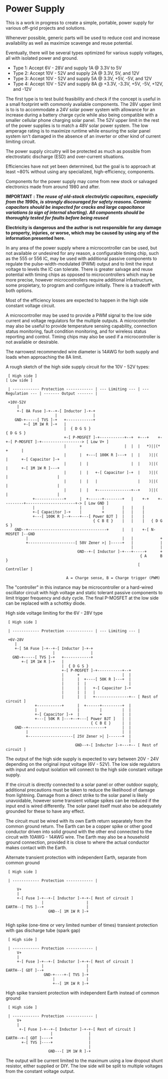 # Power Supply

This is a work in progress to create a simple, portable, power supply for various off-grid projects and solutions.

Whenever possible, generic parts will be used to reduce cost and increase availability as well as maximize scavenge and reuse potential.

Eventually, there will be several types optimized for various supply voltages, all with isolated power and ground.
- Type 1: Accept 6V - 28V and supply 1A @ 3.3V to 5V
- Type 2: Accept 10V - 52V and supply 2A @ 3.3V, 5V, and 12V
- Type 3: Accept 10V - 52V and supply 5A @ 3.3V, +5V, -5V, and 12V
- Type 4: Accept 10V - 52V and supply 8A @ +3.3V, -3.3V, +5V, -5V, +12V, and -12V

The first type is to test build feasibility and check if the concept is useful in a small footprint with commonly available components. The 28V upper limit is to is to accommodate a 24V solar power system with allowance for an increase during a battery charge cycle while also being compatible with a smaller cellular phone charging solar panel. The 52V upper limit in the rest of the power supplies is to match a 48V solar power system. The low amperage rating is to maximize runtime while ensuring the solar panel system isn't damaged in the absence of an inverter or other kind of current limiting circuit.

The power supply circuitry will be protected as much as possible from electrostatic discharge (ESD) and over-current situations.

Efficiencies have not yet been determined, but the goal is to approach at least ~80% without using any specialized, high-efficiency, components.

Components for the power supply may come from new stock or salvaged electronics made from around 1980 and after. 

**IMPORTANT** **: *The reuse of old-stock electrolytic capacitors, especially from the 1990s, is strongly discouraged for safety reasons. Ceramic capacitors should be inspected for cracks and large capacitance variations (a sign of internal shorting). All components should be thoroughly tested for faults before being reused***

**Electricity is dangerous and the author is not responsible for any damage to property, injuries, or worse, which may be caused by using any of the information presented here.**

In any area of the power supply where a microcontroller can be used, but not available or undesired for any reason, a configurable timing chip, such as the 555 or 556 IC, may be used with additional passive components to regulate the pulse-width-modulated (PWM) output and to limit the input voltage to levels the IC can tolerate. There is greater salvage and reuse potential with timing chips as opposed to microcontrollers which may be more precise, however microcontrollers require additional infastructure, some propietary, to program and configure initially. There is a tradeoff with both options.

Most of the efficiency losses are expected to happen in the high side constant voltage circuit.

A microcontroller may be used to provide a PWM signal to the low side current and voltage regulators for the multiple outputs. A microcontroller may also be useful to provide temperature sensing capability, connection status monitoring, fault condition monitoring, and for wireless status reporting and control. Timing chips may also be used if a microcontroller is not available or desirable.

The narrowest recommended wire diameter is 14AWG for both supply and loads when approaching the 8A limit.

A rough sketch of the high side supply circuit for the 10V - 52V types:
```
 [ High side ]                                                                                          [ Low side ]

 | ------------ Protection ------------ | --- Limiting --- | --- Regulation --- | ------- Output ------- |
 
 +10V-52V
     |
     +-[ 8A Fuse ]-+--+-[ Inductor ]-+-+
                      |                |
    GND-+-----[ TVS ]-+   +------------+ 
        +-[ 1M 1W R ]-+   |
                          |  { D G S }                                    { D G S }
                          +-[ P-MOSFET ]-+-----------+--+  +---+    +-+-[ P-MOSFET ]-+------------------> [ Low V+ ]
                          |      +                   |  |  |   *)||(*         +      |
                          |      |  +---[ 100K R ]---+  |  |    )||(          |      +-[ Capacitor ]-+
                          |      |  |                   |  |    )||(          |      +-[ 1M 1W R ]---+
                          |      |  |   +-[ Capacitor ]-+  |    )||(          |                      |
                          |      |  |   |                  |    )||(          |                      |
                          |      |  |   +---------------+--+    )||(          |                      |
            +-------------+      |  +------+--------+   |    +-+    +---------+----------------------+-> [ Low GND ]
            |                    |         |        |   |    |
            +-[ Capacitor ]-+    |         +        |   |    |
            +---[ 100K R ]--+----+---[ Power BJT ]  |   |    |
                                       { C B E }    |   |    |   { D G S }
    GND--+-----------------------------------+      |   |    +-[ N-MOSFET ]--GND
         |                                          |   |            +
         +---------------------[ 50V Zener >| ]-----+   |            |
                                                        |            |
                                GND--+-[ Inductor ]-+---+-----+      +
                                                            { A      B }
                                                           [ Controller ]

                           A = Charge sense, B = Charge trigger (PWM)
```

The "controller" in this instance may be microcontroller or a hard-wired oscillator circuit with high voltage and static tolerant passive components to limit trigger frequency and duty cycle. The final P-MOSFET at the low side can be replaced with a schottky diode.

High side voltage limiting for the 6V - 28V type
```
 [ High side ] 
 
 | ------------ Protection ------------ | --- Limiting --- |
 
 +6V-28V
    |
    +-[ 5A Fuse ]-+--+-[ Inductor ]-+-+
                     |                |
   GND-+-----[ TVS ]-+   +------------+
       +-[ 1M 1W R ]-+   |
                         |  { D G S }
                         +-[ P-MOSFET ]-+-----------+--+
                         |      +                   |  |
                         |      |  +----[ 50K R ]---+  |
                         |      |  |                   |
                         |      |  |   +-[ Capacitor ]-+
                         |      |  |   |
                         |      |  |   +---------------+-- [ Rest of circuit ]
             +-----------+      |  +------+---------+  |
             |                  |         |         |  |
             +-[ Capacitor ]-+  |         +         |  |
             +---[ 50K R ]---+--+---[ Power BJT ]   |  |
                                      { C B E }     |  |
    GND--+----------------------------------+       |  |
         |                                          |  |
         +--------------------[ 25V Zener >| ]------+  |
                                                       |
                               GND--+-[ Inductor ]-+---+-- [ Rest of circuit ]
```

The output of the high side supply is expected to vary between 20V - 24V depending on the original input voltage (6V - 52V). The low side regulators with input and output isolation will connect to the high side constant voltage supply.

If the circuit is directly connected to a solar panel or other outdoor supply, additional precautions must be taken to reduce the likelihood of damage from lightning. Damage from a direct strike to the solar panel is likely unavoidable, however some transient voltage spikes can be reduced if the input end is wired differently. The solar panel itself must also be adequately grounded for these to have any effect.

The circuit must be wired with its own Earth return separately from the common ground return. The Earth can be a copper spike or other good conductor driven into solid ground with the other end connected to the circuit with 10AWG - 14AWG wire. The Earth may also be a household ground connection, provided it is close to where the actual conductor makes contact with the Earth.

Alternate transient protection with independent Earth, separate from common ground
```
 [ High side ]

 | ------------ Protection ------------ |

     V+
     | 
     +-[ Fuse ]-+--+-[ Inductor ]-+-+-[ Rest of circuit ]
                |                   |
EARTH--[ TVS ]--+                   |
                   GND--[ 1M 1W R ]-+


```

High spike (one-time or very limited number of times) transient protection with gas discharge tube (spark gap)
```
 [ High side ]

 | ------------ Protection ------------ |
     V+
     | 
     +-[ Fuse ]-+--+-[ Inductor ]-+-+-[ Rest of circuit ]
                |                   |
EARTH--[ GDT ]--+                   |
                 GND-+----+-[ TVS ]-+
                     |              |
                     +--[ 1M 1W R ]-+
```

High spike transient protection with independent Earth instead of common ground
```
 [ High side ]

 | ------------ Protection ------------ |
     V+
     | 
      +-[ Fuse ]-+--+-[ Inductor ]-+-+-[ Rest of circuit ]
                    |                |
EARTH--+-[ GDT ]----+                |
       +-[ TVS ]----+                |
                                     |
                   GND---[ 1M 1W R ]-+
```

The output will be current limited to the maximum using a low dropout shunt resistor, either supplied or DIY. The low side will be split to multiple voltages from the constant voltage output.


